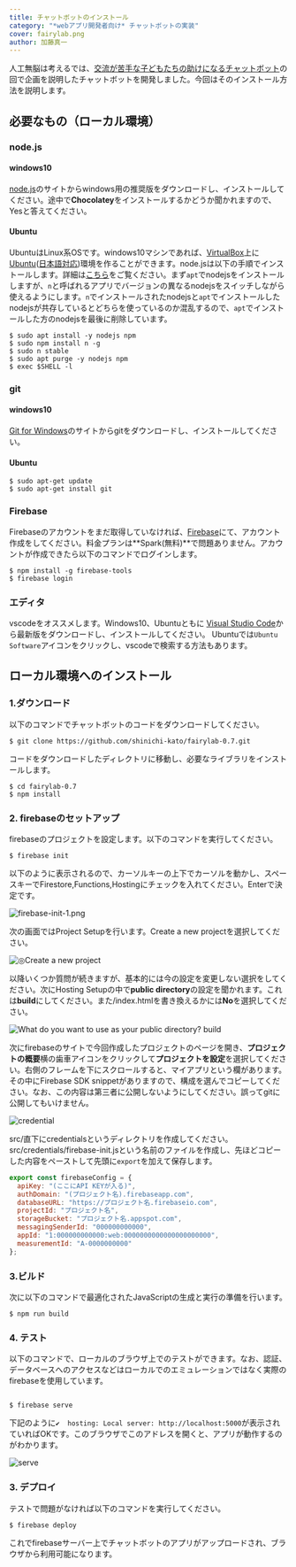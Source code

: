 ```yaml
---
title: チャットボットのインストール 
category: "*webアプリ開発者向け* チャットボットの実装"
cover: fairylab.png
author: 加藤真一
---
```


人工無脳は考えるでは、[交流が苦手な子どもたちの助けになるチャットボット](../child-helper-bot/)の回で企画を説明したチャットボットを開発しました。今回はそのインストール方法を説明します。

## 必要なもの（ローカル環境）

### node.js

#### windows10

[node.js](https://nodejs.org/ja/)のサイトからwindows用の推奨版をダウンロードし、インストールしてください。途中で**Chocolatey**をインストールするかどうか聞かれますので、Yesと答えてください。



#### Ubuntu

UbuntuはLinux系OSです。windows10マシンであれば、[VirtualBox](https://www.virtualbox.org/)上に[Ubuntu](https://ubuntu.com/)([日本語対応](https://www.ubuntulinux.jp/ubuntu))環境を作ることができます。node.jsは以下の手順でインストールします。詳細は[こちら](https://qiita.com/seibe/items/36cef7df85fe2cefa3ea)をご覧ください。まず`apt`でnodejsをインストールしますが、`n`と呼ばれるアプリでバージョンの異なるnodejsをスイッチしながら使えるようにします。`n`でインストールされたnodejsと`apt`でインストールしたnodejsが共存しているとどちらを使っているのか混乱するので、`apt`でインストールした方のnodejsを最後に削除しています。

```shell-session
$ sudo apt install -y nodejs npm
$ sudo npm install n -g
$ sudo n stable
$ sudo apt purge -y nodejs npm
$ exec $SHELL -l
```

### git

#### windows10
[Git for Windows](https://gitforwindows.org/)のサイトからgitをダウンロードし、インストールしてください。

#### Ubuntu

```shell-session
$ sudo apt-get update
$ sudo apt-get install git
```


### Firebase
Firebaseのアカウントをまだ取得していなければ、[Firebase](https://firebase.google.com/)にて、アカウント作成をしてください。料金プランは**Spark(無料)**で問題ありません。アカウントが作成できたら以下のコマンドでログインします。

```shell-session
$ npm install -g firebase-tools
$ firebase login

```


### エディタ
vscodeをオススメします。Windows10、Ubuntuともに
[Visual Studio Code](https://code.visualstudio.com/)から最新版をダウンロードし、インストールしてください。
Ubuntuでは`Ubuntu Software`アイコンをクリックし、vscodeで検索する方法もあります。


## ローカル環境へのインストール

### 1.ダウンロード

以下のコマンドでチャットボットのコードをダウンロードしてください。

```shell-session
$ git clone https://github.com/shinichi-kato/fairylab-0.7.git
```

コードをダウンロードしたディレクトリに移動し、必要なライブラリをインストールします。

```shell-session
$ cd fairylab-0.7
$ npm install
```


### 2. firebaseのセットアップ
firebaseのプロジェクトを設定します。以下のコマンドを実行してください。

```shell-session
$ firebase init
```
以下のように表示されるので、カーソルキーの上下でカーソルを動かし、スペースキーでFirestore,Functions,Hostingにチェックを入れてください。Enterで決定です。

![firebase-init-1.png](./firebase-init-1.png)

次の画面ではProject Setupを行います。Create a new projectを選択してください。

![◎Create a new project](./firebase-init-2.png)

以降いくつか質問が続きますが、基本的には今の設定を変更しない選択をしてください。次にHosting Setupの中で**public directory**の設定を聞かれます。これは**build**にしてください。また/index.htmlを書き換えるかには**No**を選択してください。

![What do you want to use as your public directory? build](./firebase-init-3.png)

次にfirebaseのサイトで今回作成したプロジェクトのページを開き、**プロジェクトの概要**横の歯車アイコンをクリックして**プロジェクトを設定**を選択してください。右側のフレームを下にスクロールすると、マイアプリという欄があります。その中にFirebase SDK snippetがありますので、構成を選んでコピーしてください。なお、この内容は第三者に公開しないようにしてください。誤ってgitに公開してもいけません。

![credential](./firebase-auth-2.png)

src/直下にcredentialsというディレクトリを作成してください。src/credentials/firebase-init.jsという名前のファイルを作成し、先ほどコピーした内容をペーストして先頭に`export`を加えて保存します。

```js
export const firebaseConfig = {
  apiKey: "(ここにAPI KEYが入る)",
  authDomain: "(プロジェクト名).firebaseapp.com",
  databaseURL: "https://プロジェクト名.firebaseio.com",
  projectId: "プロジェクト名",
  storageBucket: "プロジェクト名.appspot.com",
  messagingSenderId: "000000000000",
  appId: "1:000000000000:web:0000000000000000000000",
  measurementId: "A-0000000000"
};
```

### 3.ビルド

次に以下のコマンドで最適化されたJavaScriptの生成と実行の準備を行います。

```shell-session
$ npm run build
```


### 4. テスト
以下のコマンドで、ローカルのブラウザ上でのテストができます。なお、認証、データベースへのアクセスなどはローカルでのエミュレーションではなく実際のfirebaseを使用しています。

```shell-session

$ firebase serve
```

下記のように`✔  hosting: Local server: http://localhost:5000`が表示されていればOKです。このブラウザでこのアドレスを開くと、アプリが動作するのがわかります。

![serve](./firebase-serve.png)


### 3. デプロイ

テストで問題がなければ以下のコマンドを実行してください。

```shell-session
$ firebase deploy
```

これでfirebaseサーバー上でチャットボットのアプリがアップロードされ、ブラウザから利用可能になります。


